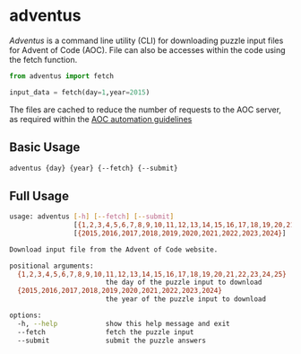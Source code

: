 # adventus

_Adventus_ is a command line utility (CLI) for downloading puzzle input files
for Advent of Code (AOC). File can also be accesses within the code using the 
fetch function. 

```python
from adventus import fetch

input_data = fetch(day=1,year=2015)
```

The files are cached to reduce the number of requests to the AOC server,
as required within the 
[AOC automation guidelines](https://www.reddit.com/r/adventofcode/wiki/faqs/automation)

## Basic Usage

```sh
adventus {day} {year} {--fetch} {--submit}
```

## Full Usage

```sh
usage: adventus [-h] [--fetch] [--submit]
                [{1,2,3,4,5,6,7,8,9,10,11,12,13,14,15,16,17,18,19,20,21,22,23,24,25}]
                [{2015,2016,2017,2018,2019,2020,2021,2022,2023,2024}]

Download input file from the Advent of Code website.

positional arguments:
  {1,2,3,4,5,6,7,8,9,10,11,12,13,14,15,16,17,18,19,20,21,22,23,24,25}
                        the day of the puzzle input to download
  {2015,2016,2017,2018,2019,2020,2021,2022,2023,2024}
                        the year of the puzzle input to download

options:
  -h, --help            show this help message and exit
  --fetch               fetch the puzzle input
  --submit              submit the puzzle answers
```

## 
